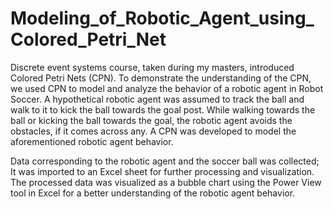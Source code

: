 # Modeling_of_Robotic_Agent_using_Colored_Petri_Net

Discrete event systems course, taken during my masters, introduced Colored Petri Nets (CPN). To demonstrate the understanding of the CPN, we used CPN to model and analyze the behavior of a robotic agent in Robot Soccer. A hypothetical robotic agent was assumed to track the ball and walk to it to kick the ball towards the goal post. While walking towards the ball or kicking the ball towards the goal, the robotic agent avoids the obstacles, if it comes across any. A CPN was developed to model the aforementioned robotic agent behavior.

Data corresponding to the robotic agent and the soccer ball was collected; It was imported to an Excel sheet for further processing and visualization. The processed data was visualized as a bubble chart using the Power View tool in Excel for a better understanding of the robotic agent behavior.
